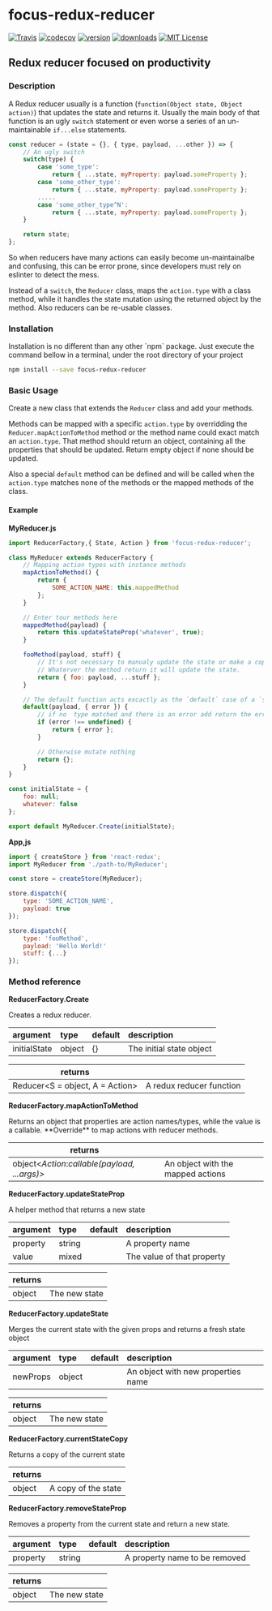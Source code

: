 # focus-redux-reducer

[![Travis](https://img.shields.io/travis/tavantzo/focus-redux-reducer.svg)](https://travis-ci.org/tavantzo/focus-redux-reducer)
[![codecov](https://codecov.io/gh/tavantzo/focus-redux-reducer/branch/master/graph/badge.svg)](https://codecov.io/gh/tavantzo/focus-redux-reducer)
[![version](https://img.shields.io/npm/v/focus-redux-reducer.svg)](https://www.npmjs.com/package/focus-redux-reducer
)
[![downloads](https://img.shields.io/npm/dm/focus-redux-reducer.svg)](https://www.npmjs.com/package/focus-redux-reducer)
[![MIT License](https://img.shields.io/npm/l/focus-redux-reducer.svg)](https://opensource.org/licenses/MIT)

## Redux reducer focused on productivity

### Description

A Redux reducer usually is a function (`function(Object state, Object action)`) that updates the state and returns it. Usually the main body of that function is an ugly `switch` statement or even worse a series of an un-maintainable `if...else` statements.

```javascript
const reducer = (state = {}, { type, payload, ...other }) => {
    // An ugly switch
    switch(type) {
        case 'some_type':
            return { ...state, myProperty: payload.someProperty };
        case 'some_other_type':
            return { ...state, myProperty: payload.someProperty };
        .....
        case 'some_other_type^N':
            return { ...state, myProperty: payload.someProperty };
    }

    return state;
};
```
So when reducers have many actions can easily become un-maintainalbe and confusing, this can be error prone, since developers must rely on eslinter to detect the mess.

Instead of a `switch`, the `Reducer` class, maps the `action.type` with a class method, while it handles the state mutation using the returned object by the method. Also reducers can be re-usable classes.

### Installation
<p>Installation is no different than any other `npm` package. Just execute the command bellow in a terminal, under the root directory of your project</p>

```bash
npm install --save focus-redux-reducer
```

### Basic Usage
Create a new class that extends the `Reducer` class and add your methods.

Methods can be mapped with a specific `action.type` by overridding the `Reducer.mapActionToMethod` method or the method name could exact match an `action.type`. That method should return an object, containing all the properties that should be updated. Return empty object if none should be updated.

Also a special `default` method can be defined and will be called when the `action.type` matches none of the methods or the mapped methods of the class.

#### Example

**MyReducer.js**
```javascript
import ReducerFactory,{ State, Action } from 'focus-redux-reducer';

class MyReducer extends ReducerFactory {
    // Mapping action types with instance methods
    mapActionToMethod() {
        return {
            SOME_ACTION_NAME: this.mappedMethod
        };
    }

    // Enter tour methods here
    mappedMethod(payload) {
        return this.updateStateProp('whatever', true);
    }

    fooMethod(payload, stuff) {
        // It's not necessary to manualy update the state or make a copy of it.
        // Whaterver the method return it will update the state.
        return { foo: payload, ...stuff };
    }

    // The default function acts excactly as the `default` case of a `switch` block.
    default(payload, { error }) {
        // if no  type matched and there is an error add return the error/
        if (error !== undefined) {
            return { error };
        }

        // Otherwise mutate nothing
        return {};
    }
}

const initialState = {
    foo: null;
    whatever: false
};

export default MyReducer.Create(initialState);
```

**App,js**

```jsx
import { createStore } from 'react-redux';
import MyReducer from './path-to/MyReducer';

const store = createStore(MyReducer);

store.dispatch({
    type: 'SOME_ACTION_NAME',
    payload: true
});

store.dispatch({
    type: 'fooMethod',
    payload: 'Hello World!'
    stuff: {...}
});

```

### Method reference

**ReducerFactory.Create**
<p>Creates a redux reducer.</p>

| argument     | type   | default | description |
|:--------------|:------|:-------|:-----------|
| initialState | object |   {}    | The initial state object |

| returns                 |                          |
|-------------------------|--------------------------|
| Reducer<S = object, A = Action> | A redux reducer function |

**ReducerFactory.mapActionToMethod**
<p>Returns an object that properties are action names/types, while the value is a callable. **Override** to map actions with reducer methods.</p>

| returns        |                                   |
|----------------|-----------------------------------|
| object<*Action*:*callable(payload, ...args)>*        | An object with the mapped actions |

**ReducerFactory.updateStateProp**
<p>A helper method that returns a new state</p>

| argument      | type   | default | description                |
|:--------------|:-------|:--------|:---------------------------|
| property      | string |         | A property name            |
| value         | mixed  |         | The value of that property |

| returns        |               |
|----------------|---------------|
| object         | The new state |


**ReducerFactory.updateState**
<p>Merges the current state with the given props and returns a fresh state object</p>

| argument     | type   | default | description |
|:--------------|:------|:-------|:-----------|
| newProps | object |    | An object with new properties name    |

| returns        |               |
|----------------|---------------|
| object         | The new state |

**ReducerFactory.currentStateCopy**
<p>Returns a copy of the current state</p>

| returns        |                     |
|----------------|---------------------|
| object         | A copy of the state |

**ReducerFactory.removeStateProp**
<p>Removes a property from the current state and return a new state.</p>

| argument      | type   | default | description                    |
|:--------------|:-------|:--------|:-------------------------------|
| property      | string |         | A property name to be removed  |

| returns        |               |
|----------------|---------------|
| object         | The new state |


